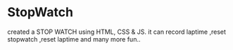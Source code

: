 # StopWatch
created a STOP WATCH using HTML, CSS &amp; JS. it can record laptime ,reset stopwatch ,reset laptime and many more fun..
